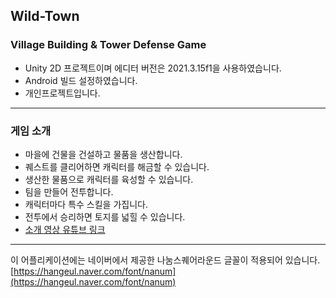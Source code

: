 ## Wild-Town

### Village Building &amp; Tower Defense Game
- Unity 2D 프로젝트이며 에디터 버전은 2021.3.15f1을 사용하였습니다.
- Android 빌드 설정하였습니다.
- 개인프로젝트입니다.

---
### 게임 소개
- 마을에 건물을 건설하고 물품을 생산합니다.
- 퀘스트를 클리어하면 캐릭터를 해금할 수 있습니다.
- 생산한 물품으로 캐릭터를 육성할 수 있습니다.
- 팀을 만들어 전투합니다.
- 캐릭터마다 특수 스킬을 가집니다.
- 전투에서 승리하면 토지를 넓힐 수 있습니다.
- [소개 영상 유튜브 링크](https://www.youtube.com/watch?v=fqYR8QL3Hhw)

---
이 어플리케이션에는 네이버에서 제공한 나눔스퀘어라운드 글꼴이 적용되어 있습니다.<br>
[https://hangeul.naver.com/font/nanum](https://hangeul.naver.com/font/nanum)
